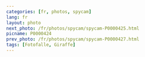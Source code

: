 ```yaml
---
categories: [fr, photos, spycam]
lang: fr
layout: photo
next_photo: /fr/photos/spycam/spycam-P0000425.html
picname: P0000424
prev_photo: /fr/photos/spycam/spycam-P0000427.html
tags: [Fotofalle, Giraffe]
---
```

